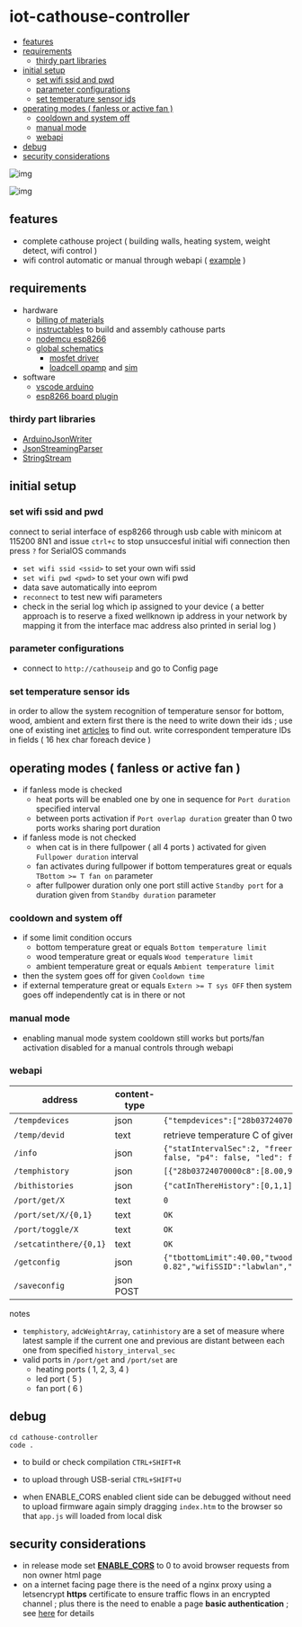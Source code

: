 # iot-cathouse-controller

- [features](#features)
- [requirements](#requirements)
  * [thirdy part libraries](#thirdy-part-libraries)
- [initial setup](#initial-setup)
  * [set wifi ssid and pwd](#set-wifi-ssid-and-pwd)
  * [parameter configurations](#parameter-configurations)
  * [set temperature sensor ids](#set-temperature-sensor-ids)
- [operating modes ( fanless or active fan )](#operating-modes--fanless-or-active-fan-)
  * [cooldown and system off](#cooldown-and-system-off)
  * [manual mode](#manual-mode)
  * [webapi](#webapi)
- [debug](#debug)
- [security considerations](#security-considerations)

![img](doc/home.png)

![img](doc/config.png)

## features

- complete cathouse project ( building walls, heating system, weight detect, wifi control )
- wifi control automatic or manual through webapi ( [example](cathouse-analysis) )

## requirements

- hardware
  - [billing of materials](doc/bom.xlsx)
  - [instructables](https://www.instructables.com/id/DomoticCathouse/) to build and assembly cathouse parts
  - [nodemcu esp8266](https://www.google.com/search?q=nodemcu+esp8266)
  - [global schematics](https://easyeda.com/editor#id=|c888d1d962eb41688482b3634ec3ae96)
    - [mosfet driver](https://easyeda.com/editor#id=|8c9be83bc0324be699e9c5582d8d355a|41530c0b5fc0479b98395b739bd6d0e3)
    - [loadcell opamp](https://easyeda.com/editor#id=|20ec83ae7a4a4b50ac9ebe939533f176|184084caaad548a8a8d9fdd1c97d6a88|f6c7edf3d70e4a249dd6ca145c1bad17) and [sim](http://everycircuit.com/circuit/4874105232031744)
- software
  - [vscode arduino](https://github.com/devel0/knowledge/blob/master/electronics/vscode-arduino.md)
  - [esp8266 board plugin](https://github.com/esp8266/Arduino#installing-with-boards-manager)

### thirdy part libraries

- [ArduinoJsonWriter](https://github.com/maxpowel/ArduinoJsonWriter)
- [JsonStreamingParser](https://github.com/squix78/json-streaming-parser)
- [StringStream](https://gist.github.com/arcao/3252bb6e5e52493f03726ec32e61395c)

## initial setup

### set wifi ssid and pwd

connect to serial interface of esp8266 through usb cable with minicom at 115200 8N1 and issue `ctrl+c` to stop unsuccesful initial wifi connection then press `?` for SerialOS commands
- `set wifi ssid <ssid>` to set your own wifi ssid
- `set wifi pwd <pwd>` to set your own wifi pwd
- data save automatically into eeprom
- `reconnect` to test new wifi parameters
- check in the serial log which ip assigned to your device ( a better approach is to reserve a fixed wellknown ip address in your network by mapping it from the interface mac address also printed in serial log )

### parameter configurations

- connect to `http://cathouseip` and go to Config page

### set temperature sensor ids

in order to allow the system recognition of temperature sensor for bottom, wood, ambient and extern first there is the need to write down their ids ; use one of existing inet [articles](https://www.google.com/search?q=arduino+ds18b20+id) to find out.
write correspondent temperature IDs in fields ( 16 hex char foreach device )

## operating modes ( fanless or active fan )

- if fanless mode is checked
    - heat ports will be enabled one by one in sequence for `Port duration` specified interval
    - between ports activation if `Port overlap duration` greater than 0 two ports works sharing port duration
- if fanless mode is not checked
    - when cat is in there fullpower ( all 4 ports ) activated for given `Fullpower duration` interval
    - fan activates during fullpower if bottom temperatures great or equals `TBottom >= T fan on` parameter
    - after fullpower duration only one port still active `Standby port` for a duration given from `Standby duration` parameter
 
### cooldown and system off

- if some limit condition occurs
    - bottom temperature great or equals `Bottom temperature limit`
    - wood temperature great or equals `Wood temperature limit`
    - ambient temperature great or equals `Ambient temperature limit`
- then the system goes off for given `Cooldown time`
- if external temperature great or equals `Extern >= T sys OFF` then system goes off independently cat is in there or not

### manual mode

- enabling manual mode system cooldown still works but ports/fan activation disabled for a manual controls through webapi

### webapi

| **address** | **content-type** | **result example** |
|---|---|---|
| `/tempdevices` | json | `{"tempdevices":["28b03724070000c8","28f00a3b05000038","28e2cc23070000d8","28d12b5b0500001c"]}` |
| `/temp/devid` | text | retrieve temperature C of given `devid` device |
| `/info` | json | `{"statIntervalSec":2, "freeram":10896, "freeram_min":4008, "history_size":1517, "history_interval_sec":113, "temperatureHistoryFillCnt":1517, "temperatureHistoryOff":545, "manualMode":false, "adcWeightArraySize":2048, "adcWeightArrayOff":681, "adcWeightArrayFillCnt":2048, "adcWeightArray":[222,219],"catIsInThere":false, "p1": false, "p2": false, "p3": false, "p4": false, "led": false, "fan": false, "runtime_hr": 112.552439, "Wh": 2731.811464}` |
| `/temphistory` | json | `[{"28b03724070000c8":[8.00,9.00]},{"28f00a3b05000038":[4.44,4]}]` |
| `/bithistories` | json | `{"catInThereHistory":[0,1,1],"p1History":[0,1,1],"p2History":[0,0,0],"p3History":[0,0,0],"p4History":[0,1,1],"fanHistory":[0,0,0],"disabledHistory":[0,0,0],"cooldownHistory":[0,0,0]}` |
| `/port/get/X` | text | `0` |
| `/port/set/X/{0,1}` | text | `OK` |
| `/port/toggle/X` | text | `OK` |
| `/setcatinthere/{0,1}` | text | `OK` |
| `/getconfig` | json | `{"tbottomLimit":40.00,"twoodLimit":50.00,"tambientLimit":17.00,"cooldownTimeMs":120000,"standbyDurationMs":1800000,"standbyPort":2,"fullpowerDurationMs":1200000,"texternGTESysOff":14.00,"adcWeightDeltaCat":18,"manualMode":false,"fanlessMode":true,"portDurationMs":600000,"portOverlapDurationMs":420000,"tbottomGTEFanOn":20.00,"firmwareVersion":"cathouse-0.82","wifiSSID":"labwlan","tbottomId":"28b03724070000c8","twoodId":"28e2cc23070000d8","tambientId":"28f00a3b05000038","texternId":"28d12b5b0500001c"}` |
| `/saveconfig` | json POST | |

notes
- `temphistory`, `adcWeightArray`, `catinhistory` are a set of measure where latest sample if the current one and previous are distant between each one from specified `history_interval_sec`
- valid ports in `/port/get` and `/port/set` are
  - heating ports ( 1, 2, 3, 4 )
  - led port ( 5 )
  - fan port ( 6 )

## debug

```
cd cathouse-controller
code .
```

- to build or check compilation `CTRL+SHIFT+R`
- to upload through USB-serial `CTRL+SHIFT+U`

- when ENABLE_CORS enabled client side can be debugged without need to upload firmware again simply dragging `index.htm` to the browser so that `app.js` will loaded from local disk

## security considerations

- in release mode set [**ENABLE_CORS**](https://github.com/devel0/iot-cathouse-controller/blob/dbb4c67158c6660667ba5c55b46a064916e80611/cathouse-controller/Config.h#L10) to 0 to avoid browser requests from non owner html page
- on a internet facing page there is the need of a nginx proxy using a letsencrypt **https** certificate to ensure traffic flows in an encrypted channel ; plus there is the need to enable a page **basic authentication** ; see [here](https://github.com/devel0/knowledge/blob/cc771417542ff2cd5af335eec530da644a98c15a/webdevel/nginx-webapi-conf.md) for details
